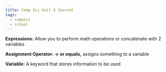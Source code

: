 ```yaml
---
title: Comp Sci Unit 4 Journal
tags:
  - compsci
  - school
---
```


**Expressions:** Allow you to perform math operations or concatenate with 2 variables

**Assignment Operator: → or equals,** assigns something to a variable

**Variable:**  A keyword that stores information to be used
